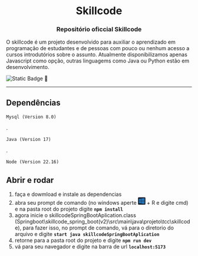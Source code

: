 <h1 align="center">Skillcode</h1>
<h3 align="center">Repositório oficcial Skillcode</h3>

O skillcode é um projeto desenvolvido para auxiliar o aprendizado em programação de estudantes e de pessoas com pouco ou nenhum acesso a cursos introdutórios sobre o assunto.
Atualmente disponibilizamos apenas Javascript como opção, outras linguagems como Java ou Python estão em desenvolvimento.

<img alt="Static Badge" src="https://img.shields.io/badge/Projeto%20em%20desenvolvimento-blue?style=plastic"> :construction_worker:

_____________________________
## Dependências


    Mysql (Version 8.0)
.

    Java (Version 17)
.

    Node (Version 22.16)

## Abrir e rodar 
1. faça e dowmload e instale as dependencias
2. abra seu prompt de comando (no windows aperte <img alt="Windows" height="20" width="20" margins="10px" src="https://github.com/gui-bus/TechIcons/blob/main/Dark/Windows.svg"> + R e digite cmd) e na pasta root do projeto digite **`npm install`**
4. agora inicie o skillcodeSpringBootAplication.class (Springboot\skillcode_spring_boot(v2)\src\main\java\projeto\tcc\skillcode), para fazer isso, no prompt de comando, vá para o diretorio do arquivo e digite **`start java skillcodeSpringBootAplication`**
6. retorne para a pasta root do projeto e digite **`npm run dev`**
7. vá para seu navegador e digite na barra de url **`localhost:5173`**


